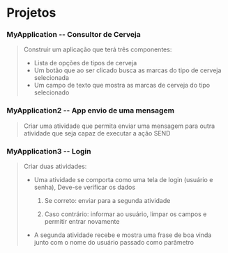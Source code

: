 # Projetos


### MyApplication -- Consultor de Cerveja

>Construir um aplicação que terá três componentes:
>- Lista de opções de tipos de cerveja
>- Um botão que ao ser clicado busca as marcas do tipo de cerveja selecionada
>- Um campo de texto que mostra as marcas de cerveja do tipo selecionado

### MyApplication2 -- App envio de uma mensagem

>Criar uma atividade que permita enviar uma mensagem para outra atividade
que seja capaz de executar a ação SEND

### MyApplication3 --  Login

> Criar duas atividades:
> 
> - Uma atividade se comporta como uma tela de login (usuário e senha), Deve-se verificar os dados
> 
>   1. Se correto: enviar para a segunda atividade
> 
>   2. Caso contrário: informar ao usuário, limpar os campos e permitir entrar novamente
> 
> - A segunda atividade recebe e mostra uma frase de boa vinda junto com o nome do
usuário passado como parâmetro
